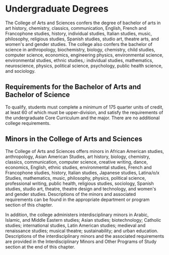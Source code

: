 Undergraduate Degrees
=====================

The College of Arts and Sciences confers the degree of bachelor of arts in art history, chemistry, classics, communication, English, French and Francophone studies, history, individual studies, Italian studies, music, philosophy, religious studies, Spanish studies, studio art, theatre arts, and women's and gender studies. The college also confers the bachelor of science in anthropology, biochemistry, biology, chemistry, child studies, computer science, economics, engineering physics, environmental science, environmental studies, ethnic studies,: individual studies, mathematics, neuroscience, physics, political science, psychology, public health science, and sociology.

Requirements for the Bachelor of Arts and Bachelor of Science
-------------------------------------------------------------

To qualify, students must complete a minimum of 175 quarter units of credit, at least 60 of which must be upper-division, and satisfy the requirements of the undergraduate Core Curriculum and the major. There are no additional college requirements.

Minors in the College of Arts and Sciences
------------------------------------------

The College of Arts and Sciences offers minors in African American studies, anthropology, Asian American Studies, art history, biology, chemistry, classics, communication, computer science, creative writing, dance, economics, English, ethnic studies, environmental studies, French and Francophone studies, history, Italian studies, Japanese studies, Latina/o/x Studies, mathematics, music, philosophy, physics, political science, professional writing, public health, religious studies, sociology, Spanish studies, studio art, theatre, theatre design and technology, and women's and gender studies. Descriptions of the minors and associated requirements can be found in the appropriate department or program section of this chapter.

In addition, the college administers interdisciplinary minors in Arabic, Islamic, and Middle Eastern studies; Asian studies; biotechnology; Catholic studies; international studies, Latin American studies; medieval and renaissance studies; musical theatre; sustainability; and urban education. Descriptions of the interdisciplinary minors and the associated requirements are provided in the Interdisciplinary Minors and Other Programs of Study section at the end of this chapter.
